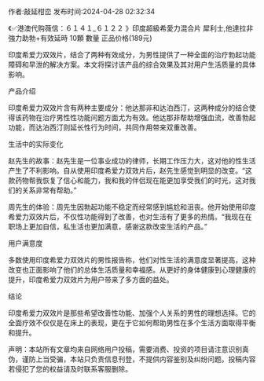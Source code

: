 <p>作者:敲延柑峦 发布时间:2024-04-28 02:32:34</p>
<p>《✅港澳代购薇信：６１４１_６１２２ 》印度超級希愛力混合片 犀利士,他達拉非 強力助勃+有效延時 10顆 數量 正品价格(189元) </p>
									<p></p><p>印度希爱力双效片，结合了两种有效成分，为男性提供了一种全面的治疗勃起功能障碍和早泄的解决方案。本文将探讨该产品的综合效果及其对用户生活质量的具体影响。</p><p></p><p>产品介绍</p><p></p><p>印度希爱力双效片含有两种主要成分：他达那非和达泊西汀，这两种成分的结合使得该药物在治疗男性性功能问题方面尤为有效。他达那非帮助增强血流，改善勃起功能，而达泊西汀则延长性行为时间，共同作用带来双重改善。</p><p></p><p>生活中的实际变化</p><p></p><p>赵先生的故事：赵先生是一位事业成功的律师，长期工作压力大，这对他的性生活产生了不利影响。自从使用印度希爱力双效片后，赵先生感觉到明显的改变。“这款药物帮我恢复了信心和能力，我和我的伴侣现在能更加享受我们的时光，这对我们的关系非常有帮助。”</p><p></p><p>周先生的体验：周先生因勃起功能不稳定而经常感到尴尬和沮丧。他开始使用印度希爱力双效片后，不仅性功能得到了改善，也对生活有了更多的热情。“我现在在职场上更加自信，私生活也更加满意，感谢这款改变生活的产品。”</p><p></p><p>用户满意度</p><p></p><p>多数使用印度希爱力双效片的男性报告称，他们对性生活的满意度显著提高，这种改变也正面影响了他们的总体生活质量和幸福感。从更好的身体健康到心理健康的提升，印度希爱力双效片为用户带来了多方面的益处。</p><p></p><p>结论</p><p></p><p>印度希爱力双效片是那些希望改善性功能、加强个人关系的男性的理想选择。它的全面疗效不仅仅是在床上的表现，更在于它如何帮助男性在多个生活方面取得平衡和提升。</p>				声明：本站所有文章均来自网络用户投稿，需要消费、投资的项目请注意识别真伪，谨防上当受骗，本站只负责信息刊登，不提供内容鉴别及纠纷问题。投稿内容若侵犯了您的权益请及时联系客服删除。				
